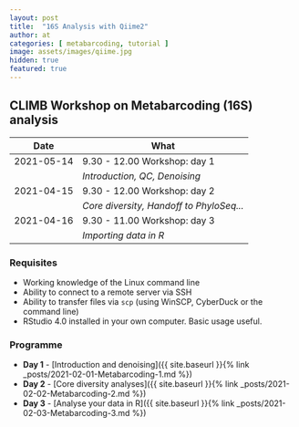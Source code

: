 ```yaml
---
layout: post
title:  "16S Analysis with Qiime2"
author: at
categories: [ metabarcoding, tutorial ]
image: assets/images/qiime.jpg
hidden: true
featured: true 
---
```


## CLIMB Workshop on Metabarcoding (16S) analysis

| Date          | What                                    |
|---------------|-----------------------------------------|
| 2021-05-14    | 9.30 - 12.00 Workshop: day 1            |
|               | _Introduction, QC, Denoising_            |
| 2021-04-15    | 9.30 - 12.00 Workshop: day 2            |
|               | _Core diversity, Handoff to PhyloSeq..._  |
| 2021-04-16    | 9.30 - 11.00 Workshop: day 3            |
|               | _Importing data in R_                     |

### Requisites

* Working knowledge of the Linux command line
* Ability to connect to a remote server via SSH
* Ability to transfer files via `scp` (using WinSCP, CyberDuck or the command line)
* RStudio 4.0 installed in your own computer. Basic usage useful.


### Programme

* **Day 1** - 
[Introduction and denoising]({{ site.baseurl }}{% link _posts/2021-02-01-Metabarcoding-1.md %})
* **Day 2** - 
[Core diversity analyses]({{ site.baseurl }}{% link _posts/2021-02-02-Metabarcoding-2.md %})
* **Day 3** - 
[Analyse your data in R]({{ site.baseurl }}{% link _posts/2021-02-03-Metabarcoding-3.md %})
